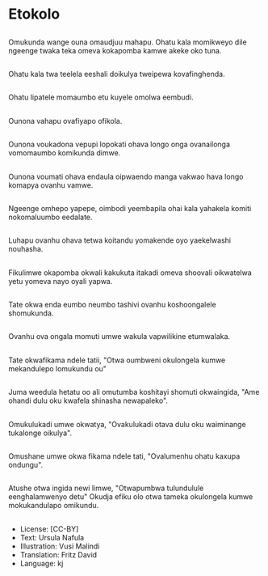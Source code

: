 # Etokolo

##
Omukunda wange ouna omaudjuu mahapu. Ohatu kala momikweyo dile ngeenge twaka teka omeva kokapomba kamwe akeke oko tuna.

##
Ohatu kala twa teelela eeshali doikulya tweipewa kovafinghenda.

##
Ohatu lipatele momaumbo etu kuyele omolwa eembudi.

##
Ounona vahapu ovafiyapo ofikola.

##
Ounona voukadona vepupi lopokati ohava longo onga ovanailonga vomomaumbo komikunda dimwe.

##
Ounona voumati ohava endaula oipwaendo manga vakwao hava longo komapya ovanhu vamwe.

##
Ngeenge omhepo yapepe, oimbodi yeembapila ohai kala yahakela komiti nokomaluumbo eedalate.

##
Luhapu ovanhu ohava tetwa koitandu yomakende oyo yaekelwashi nouhasha.

##
Fikulimwe okapomba okwali kakukuta itakadi omeva shoovali oikwatelwa yetu yomeva nayo oyali yapwa.

##
Tate okwa enda eumbo neumbo tashivi ovanhu koshoongalele shomukunda.

##
Ovanhu ova ongala momuti umwe wakula vapwilikine etumwalaka.

##
Tate okwafikama ndele tatii, "Otwa oumbweni okulongela kumwe mekandulepo lomukundu ou"

##
Juma weedula hetatu oo ali omutumba koshitayi shomuti okwaingida, "Ame ohandi dulu oku kwafela shinasha newapaleko".

##
Omukulukadi umwe okwatya, "Ovakulukadi otava dulu oku waiminange tukalonge oikulya".

##
Omushane umwe okwa fikama ndele tati, "Ovalumenhu ohatu kaxupa ondungu".

##
Atushe otwa ingida newi limwe, "Otwapumbwa tulundulule eenghalamwenyo detu" Okudja efiku olo otwa tameka okulongela kumwe mokukandulapo omikundu.

##
* License: [CC-BY]
* Text: Ursula Nafula
* Illustration: Vusi Malindi
* Translation: Fritz David
* Language: kj

